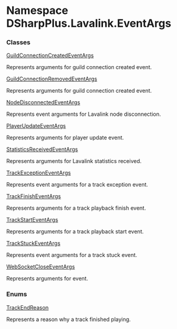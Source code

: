 # Namespace DSharpPlus.Lavalink.EventArgs

### Classes

[GuildConnectionCreatedEventArgs](DSharpPlus.Lavalink.EventArgs.GuildConnectionCreatedEventArgs.md)

Represents arguments for guild connection created event.

[GuildConnectionRemovedEventArgs](DSharpPlus.Lavalink.EventArgs.GuildConnectionRemovedEventArgs.md)

Represents arguments for guild connection created event.

[NodeDisconnectedEventArgs](DSharpPlus.Lavalink.EventArgs.NodeDisconnectedEventArgs.md)

Represents event arguments for Lavalink node disconnection.

[PlayerUpdateEventArgs](DSharpPlus.Lavalink.EventArgs.PlayerUpdateEventArgs.md)

Represents arguments for player update event.

[StatisticsReceivedEventArgs](DSharpPlus.Lavalink.EventArgs.StatisticsReceivedEventArgs.md)

Represents arguments for Lavalink statistics received.

[TrackExceptionEventArgs](DSharpPlus.Lavalink.EventArgs.TrackExceptionEventArgs.md)

Represents event arguments for a track exception event.

[TrackFinishEventArgs](DSharpPlus.Lavalink.EventArgs.TrackFinishEventArgs.md)

Represents arguments for a track playback finish event.

[TrackStartEventArgs](DSharpPlus.Lavalink.EventArgs.TrackStartEventArgs.md)

Represents arguments for a track playback start event.

[TrackStuckEventArgs](DSharpPlus.Lavalink.EventArgs.TrackStuckEventArgs.md)

Represents event arguments for a track stuck event.

[WebSocketCloseEventArgs](DSharpPlus.Lavalink.EventArgs.WebSocketCloseEventArgs.md)

Represents arguments for <xref href="DSharpPlus.Lavalink.LavalinkGuildConnection.DiscordWebSocketClosed" data-throw-if-not-resolved="false"></xref> event.

### Enums

[TrackEndReason](DSharpPlus.Lavalink.EventArgs.TrackEndReason.md)

Represents a reason why a track finished playing.

